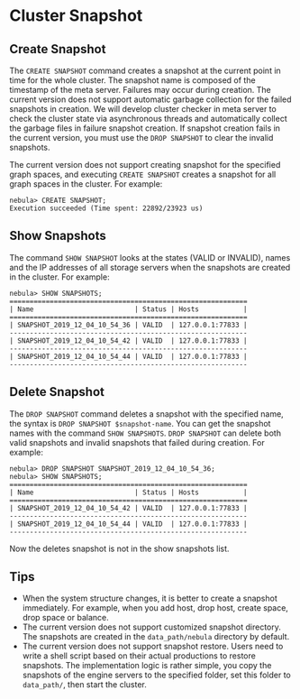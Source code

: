 # Cluster Snapshot

## Create Snapshot

The `CREATE SNAPSHOT` command creates a snapshot at the current point in time for the whole cluster. The snapshot name is composed of the timestamp of the meta server. Failures may occur during creation. The current version does not support automatic garbage collection for the failed snapshots in creation. We will develop cluster checker in meta server to check the cluster state via asynchronous threads and automatically collect the garbage files in failure snapshot creation. If snapshot creation fails in the current version, you must use the `DROP SNAPSHOT` to clear the invalid snapshots.

The current version does not support creating snapshot for the specified graph spaces, and executing `CREATE SNAPSHOT` creates a snapshot for all graph spaces in the cluster. For example:

```ngql
nebula> CREATE SNAPSHOT;
Execution succeeded (Time spent: 22892/23923 us)
```

## Show Snapshots

The command `SHOW SNAPSHOT` looks at the states (VALID or INVALID), names and the IP addresses of all storage servers when the snapshots are created in the cluster. For example:

```ngql
nebula> SHOW SNAPSHOTS;
===========================================================
| Name                         | Status | Hosts           |
===========================================================
| SNAPSHOT_2019_12_04_10_54_36 | VALID  | 127.0.0.1:77833 |
-----------------------------------------------------------
| SNAPSHOT_2019_12_04_10_54_42 | VALID  | 127.0.0.1:77833 |
-----------------------------------------------------------
| SNAPSHOT_2019_12_04_10_54_44 | VALID  | 127.0.0.1:77833 |
-----------------------------------------------------------
```

## Delete Snapshot

The `DROP SNAPSHOT` command deletes a snapshot with the specified name, the syntax is `DROP SNAPSHOT $snapshot-name`. You can get the snapshot names with the command `SHOW SNAPSHOTS`. `DROP SNAPSHOT` can delete both valid snapshots and invalid snapshots that failed during creation. For example:

```ngql
nebula> DROP SNAPSHOT SNAPSHOT_2019_12_04_10_54_36;
nebula> SHOW SNAPSHOTS;
===========================================================
| Name                         | Status | Hosts           |
===========================================================
| SNAPSHOT_2019_12_04_10_54_42 | VALID  | 127.0.0.1:77833 |
-----------------------------------------------------------
| SNAPSHOT_2019_12_04_10_54_44 | VALID  | 127.0.0.1:77833 |
-----------------------------------------------------------
```

Now the deletes snapshot is not in the show snapshots list.

## Tips

- When the system structure changes, it is better to create a snapshot immediately. For example, when you add host, drop host, create space, drop space or balance.
- The current version does not support customized snapshot directory. The snapshots are created in the `data_path/nebula` directory by default.
- The current version does not support snapshot restore. Users need to write a shell script based on their actual productions to restore snapshots. The implementation logic is rather simple, you copy the snapshots of the engine servers to the specified folder, set this folder to `data_path/`, then start the cluster.
